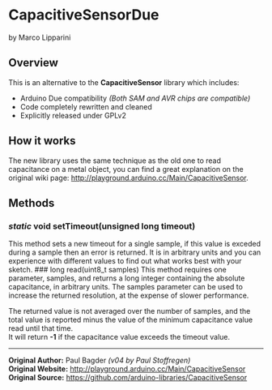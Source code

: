 CapacitiveSensorDue
===================
by Marco Lipparini

## Overview
This is an alternative to the **CapacitiveSensor** library which includes:
* Arduino Due compatibility *(Both SAM and AVR chips are compatible)*
* Code completely rewritten and cleaned
* Explicitly released under GPLv2

## How it works
The new library uses the same technique as the old one to read capacitance on a metal object, you can find a great explanation on the original wiki page: http://playground.arduino.cc/Main/CapacitiveSensor.

## Methods
### *static* void setTimeout(unsigned long timeout)
This method sets a new timeout for a single sample, if this value is exceded during a sample then an error is returned. It is in arbitrary units and you can experience with different values to find out what works best with your sketch.
### long read(uint8_t samples)
This method requires one parameter, samples, and returns a long integer containing the absolute capacitance, in arbitrary units. The samples parameter can be used to increase the returned resolution, at the expense of slower performance.

The returned value is not averaged over the number of samples, and the total value is reported minus the value of the minimum capacitance value read until that time.  
It will return **-1** if the capacitance value exceeds the timeout value.

***
**Original Author:** Paul Bagder *(v04 by Paul Stoffregen)*  
**Original Website:** http://playground.arduino.cc/Main/CapacitiveSensor  
**Original Source:** https://github.com/arduino-libraries/CapacitiveSensor